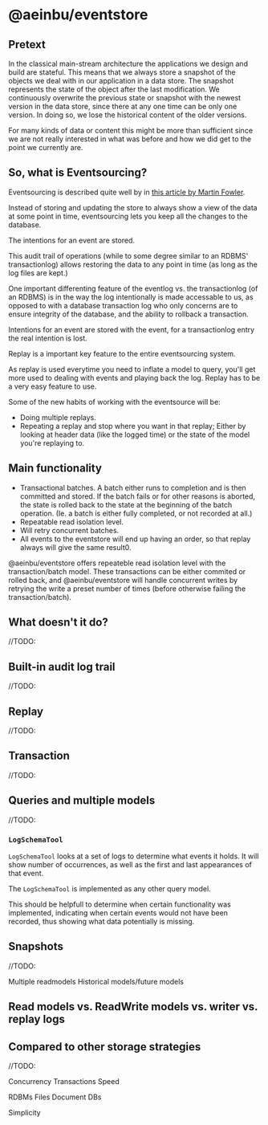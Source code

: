 # @aeinbu/eventstore

## Pretext

In the classical main-stream architecture the applications we design and build
are stateful. This means that we always store a snapshot of the objects we deal
with in our application in a data store. The snapshot represents the state of
the object after the last modification. We continuously overwrite the previous
state or snapshot with the newest version in the data store, since there at any
one time can be only one version. In doing so, we lose the historical content
of the older versions.

For many kinds of data or content this might be more than sufficient since we
are not really interested in what was before and how we did get to the point we
currently are.

## So, what is Eventsourcing?

Eventsourcing is described quite well by in [this article by Martin Fowler](https://martinfowler.com/eaaDev/EventSourcing.html).

Instead of storing and updating the store to always show a view of the data at
some point in time, eventsourcing lets you keep all the changes to the database.

The intentions for an event are stored.

This audit trail of operations (while to some degree similar to an RDBMS' transactionlog) allows restoring the data to any point in time (as long as the log files are kept.)

One important differenting feature of the eventlog vs. the transactionlog (of an RDBMS) is in the way the log intentionally is made accessable to us, as opposed to with a database transaction log who only concerns are to ensure integrity of the database, and the ability to rollback a transaction.

Intentions for an event are stored with the event, for a transactionlog entry the real intention is lost.

Replay is a important key feature to the entire eventsourcing system.

As replay is used everytime you need to inflate a model to query, you'll get more used to dealing with events and playing back the log. Replay has to be a very easy feature to use.

Some of the new habits of working with the eventsource will be:
- Doing multiple replays.
- Repeating a replay and stop where you want in that replay; Either by looking at header data (like the logged time) or the state of the model you're replaying to.


## Main functionality

- Transactional batches. A batch either runs to completion and is then committed and stored. If the batch fails or for other reasons is aborted, the state is rolled back to the state at the beginning of the batch operation. (Ie. a batch is either fully completed, or not recorded at all.)
- Repeatable read isolation level.
- Will retry concurrent batches.
- All events to the eventstore will end up having an order, so that replay always will give the same result0.

@aeinbu/eventstore offers repeateble read isolation level with the transaction/batch model. These transactions can be either commited or rolled back, and @aeinbu/eventstore will handle concurrent writes by retrying the write a preset number of times (before otherwise failing the transaction/batch).


## What doesn't it do?

//TODO:

## Built-in audit log trail

//TODO:

## Replay

//TODO:

## Transaction

//TODO:

## Queries and multiple models

//TODO:

### `LogSchemaTool`

`LogSchemaTool` looks at a set of logs to determine what events it holds. It will show number of occurrences, as well as the first and last appearances of that event.

The `LogSchemaTool` is implemented as any other query model.

This should be helpfull to determine when certain functionality was implemented, indicating when certain events would not have been recorded, thus showing what data potentially is missing.

## Snapshots

//TODO:

Multiple readmodels
Historical models/future models

## Read models vs. ReadWrite models vs. writer vs. replay logs

## Compared to other storage strategies

//TODO:

Concurrency
Transactions
Speed

RDBMs
Files
Document DBs

Simplicity